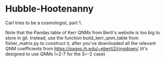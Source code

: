 # Hubble-Hootenanny
Carl tries to be a cosmologist, part 1.

Note that the Pandas table of Kerr QNMs from Berti's website is too big to store in git.  Instead, use the function build_kerr_qnm_table from fisher_matrix.py to construct it, after you've downloaded all the relevant QNM coefficients from https://pages.jh.edu/~eberti2/ringdown/ (it's designed to use QNMs l=2-7 for the S=-2 case)
